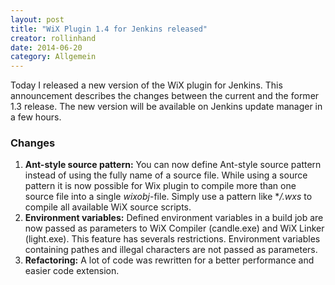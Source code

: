 ```yaml
---
layout: post
title: "WiX Plugin 1.4 for Jenkins released"
creator: rollinhand
date: 2014-06-20
category: Allgemein
---
```

Today I released a new version of the WiX plugin for Jenkins. This announcement describes the changes between the current and the former 1.3 release. The new version will be available on Jenkins update manager in a few hours.
<!--more-->
### Changes
1. **Ant-style source pattern:** You can now define Ant-style source pattern instead of using the fully name of a source file. While using a source pattern it is now possible for Wix plugin to compile more than one source file into a single *wixobj*-file. Simply use a pattern like ***/*.wxs* to compile all available WiX source scripts.
2. **Environment variables:** Defined environment variables in a build job are now passed as parameters to WiX Compiler (candle.exe) and WiX Linker (light.exe). This feature has severals restrictions. Environment variables containing pathes and illegal characters are not passed as parameters.
3. **Refactoring:** A lot of code was rewritten for a better performance and easier code extension.
